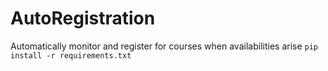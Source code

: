 # AutoRegistration
Automatically monitor and register for courses when availabilities arise
```pip install -r requirements.txt```

